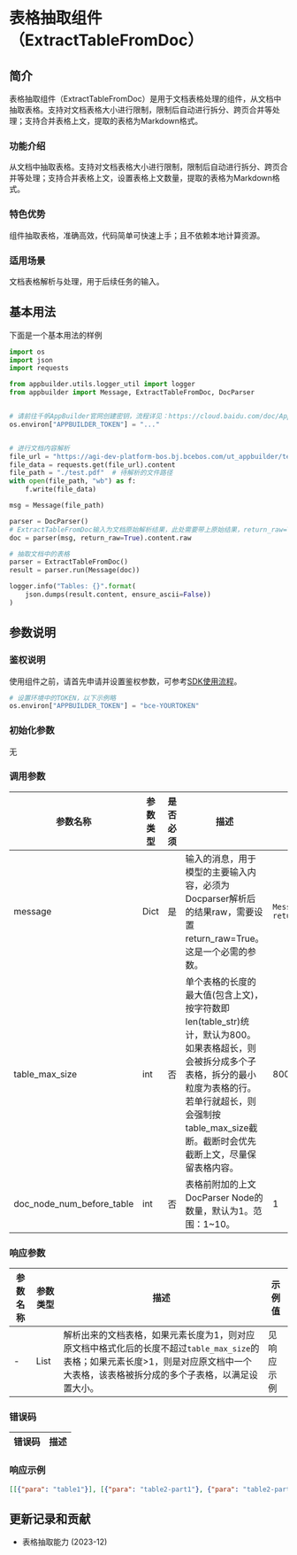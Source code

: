# 表格抽取组件（ExtractTableFromDoc）

## 简介
表格抽取组件（ExtractTableFromDoc）是用于文档表格处理的组件，从文档中抽取表格。支持对文档表格大小进行限制，限制后自动进行拆分、跨页合并等处理；支持合并表格上文，提取的表格为Markdown格式。

### 功能介绍
从文档中抽取表格。支持对文档表格大小进行限制，限制后自动进行拆分、跨页合并等处理；支持合并表格上文，设置表格上文数量，提取的表格为Markdown格式。

### 特色优势
组件抽取表格，准确高效，代码简单可快速上手；且不依赖本地计算资源。

### 适用场景
文档表格解析与处理，用于后续任务的输入。

## 基本用法
下面是一个基本用法的样例

```python
import os
import json
import requests

from appbuilder.utils.logger_util import logger
from appbuilder import Message, ExtractTableFromDoc, DocParser


# 请前往千帆AppBuilder官网创建密钥，流程详见：https://cloud.baidu.com/doc/AppBuilder/s/Olq6grrt6#1%E3%80%81%E5%88%9B%E5%BB%BA%E5%AF%86%E9%92%A5
os.environ["APPBUILDER_TOKEN"] = "..."


# 进行文档内容解析
file_url = "https://agi-dev-platform-bos.bj.bcebos.com/ut_appbuilder/test.pdf?authorization=bce-auth-v1/e464e6f951124fdbb2410c590ef9ed2f/2024-01-25T12%3A56%3A15Z/-1/host/b54178fea9be115eafa2a8589aeadfcfaeba20d726f434f871741d4a6cb0c70d"
file_data = requests.get(file_url).content
file_path = "./test.pdf"  # 待解析的文件路径
with open(file_path, "wb") as f:
    f.write(file_data)

msg = Message(file_path)

parser = DocParser()
# ExtractTableFromDoc输入为文档原始解析结果，此处需要带上原始结果，return_raw=True.
doc = parser(msg, return_raw=True).content.raw

# 抽取文档中的表格
parser = ExtractTableFromDoc()
result = parser.run(Message(doc))

logger.info("Tables: {}".format(
    json.dumps(result.content, ensure_ascii=False))
)
```

## 参数说明
### 鉴权说明
使用组件之前，请首先申请并设置鉴权参数，可参考[SDK使用流程](https://cloud.baidu.com/doc/AppBuilder/s/Olq6grrt6#1%E3%80%81%E5%88%9B%E5%BB%BA%E5%AF%86%E9%92%A5)。
```python
# 设置环境中的TOKEN，以下示例略
os.environ["APPBUILDER_TOKEN"] = "bce-YOURTOKEN"
```

### 初始化参数
无

### 调用参数

|参数名称 |参数类型 |是否必须 |描述 |示例值|
|--------|--------|--------|----|------|
|message | Dict  |是 | 输入的消息，用于模型的主要输入内容，必须为Docparser解析后的结果raw，需要设置return_raw=True。这是一个必需的参数。| `Message(parser(msg, return_raw=True).content.raw)` |
|table_max_size |int  |否 |单个表格的长度的最大值(包含上文)，按字符数即len(table_str)统计，默认为800。如果表格超长，则会被拆分成多个子表格，拆分的最小粒度为表格的行。若单行就超长，则会强制按table_max_size截断。截断时会优先截断上文，尽量保留表格内容。 | 800 |
|doc_node_num_before_table |int  |否 |表格前附加的上文DocParser Node的数量，默认为1。范围：1~10。 | 1 |

### 响应参数
|参数名称 |参数类型 |描述 |示例值|
|--------|--------|----|------|
| - | List  | 解析出来的文档表格，如果元素长度为1，则对应原文档中格式化后的长度不超过`table_max_size`的表格；如果元素长度>1，则是对应原文档中一个大表格，该表格被拆分成的多个子表格，以满足设置大小。 | 见响应示例 |

### 错误码
|错误码|描述|
|------|---|


### 响应示例
```json
[[{"para": "table1"}], [{"para": "table2-part1"}, {"para": "table2-part2"}]]
```

## 更新记录和贡献
* 表格抽取能力 (2023-12)